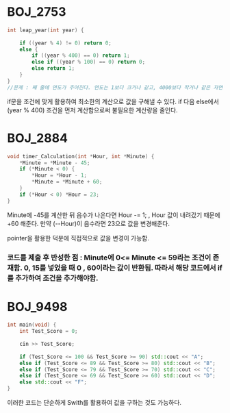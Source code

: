 # BOJ_2753
```c++
int leap_year(int year) {
 
    if ((year % 4) != 0) return 0;
    else {
        if ((year % 400) == 0) return 1;
        else if ((year % 100) == 0) return 0;
        else return 1;
    }
}
//문제 : 째 줄에 연도가 주어진다. 연도는 1보다 크거나 같고, 4000보다 작거나 같은 자연수이다.
```
if문을 조건에 맞게 활용하여 최소한의 계산으로 값을 구해낼 수 있다.
if 다음 else에서 (year % 400) 조건을 먼저 계산함으로써 불필요한 계산량을 줄인다.


# BOJ_2884
```c++
void timer_Calculation(int *Hour, int *Minute) {
	*Minute = *Minute - 45;
	if (*Minute < 0) {
		*Hour = *Hour - 1;
		*Minute = *Minute + 60;
	}
	if (*Hour < 0) *Hour = 23;
}

```
Minute에 -45를 계산한 뒤 음수가 나온다면 Hour -= 1; , Hour 값이 내려갔기 때문에 +60 해준다. 만약 (--Hour)이 음수라면 23으로 값을 변경해준다.

pointer을 활용한 덕분에 직접적으로 값을 변경이 가능함.

### 코드를 제출 후 반성한 점 : Minute에 0<= Minute <= 59라는 조건이 존재함. 0, 15를 넣었을 때 0 , 60이라는 값이 반환됨. 따라서 해당 코드에서 if를 추가하여 조건을 추가해야함.


# BOJ_9498
```c++
int main(void) {
    int Test_Score = 0;
    
    cin >> Test_Score;
    
    if (Test_Score <= 100 && Test_Score >= 90) std::cout << "A";
    else if (Test_Score <= 89 && Test_Score >= 80) std::cout << "B";
    else if (Test_Score <= 79 && Test_Score >= 70) std::cout << "C";
    else if (Test_Score <= 69 && Test_Score >= 60) std::cout << "D";
    else std::cout << "F";
}
```

이러한 코드는 단순하게 Swith를 활용하여 값을 구하는 것도 가능하다.


